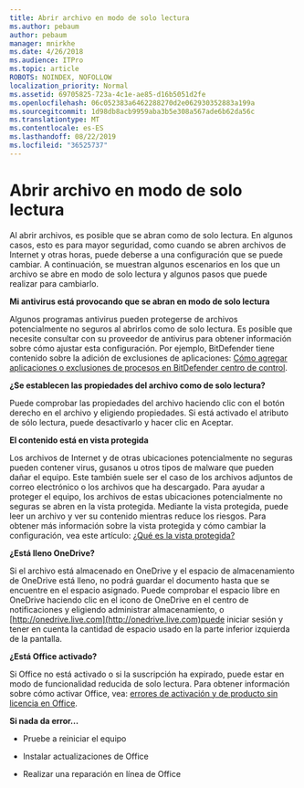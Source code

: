 ```yaml
---
title: Abrir archivo en modo de solo lectura
ms.author: pebaum
author: pebaum
manager: mnirkhe
ms.date: 4/26/2018
ms.audience: ITPro
ms.topic: article
ROBOTS: NOINDEX, NOFOLLOW
localization_priority: Normal
ms.assetid: 69705825-723a-4c1e-ae85-d16b5051d2fe
ms.openlocfilehash: 06c052383a6462288270d2e062930352883a199a
ms.sourcegitcommit: 1d98db8acb9959aba3b5e308a567ade6b62da56c
ms.translationtype: MT
ms.contentlocale: es-ES
ms.lasthandoff: 08/22/2019
ms.locfileid: "36525737"
---
```

# <a name="file-open-read-only"></a>Abrir archivo en modo de solo lectura

Al abrir archivos, es posible que se abran como de solo lectura. En algunos casos, esto es para mayor seguridad, como cuando se abren archivos de Internet y otras horas, puede deberse a una configuración que se puede cambiar. A continuación, se muestran algunos escenarios en los que un archivo se abre en modo de solo lectura y algunos pasos que puede realizar para cambiarlo.
  
 **Mi antivirus está provocando que se abran en modo de solo lectura**
  
Algunos programas antivirus pueden protegerse de archivos potencialmente no seguros al abrirlos como de solo lectura. Es posible que necesite consultar con su proveedor de antivirus para obtener información sobre cómo ajustar esta configuración. Por ejemplo, BitDefender tiene contenido sobre la adición de exclusiones de aplicaciones: [Cómo agregar aplicaciones o exclusiones de procesos en BitDefender centro de control](https://www.bitdefender.com/support/how-to-add-application-or-process-exclusions-in-bitdefender-control-center-1119.mdl).
  
 **¿Se establecen las propiedades del archivo como de solo lectura?**
  
Puede comprobar las propiedades del archivo haciendo clic con el botón derecho en el archivo y eligiendo propiedades. Si está activado el atributo de sólo lectura, puede desactivarlo y hacer clic en Aceptar.
  
 **El contenido está en vista protegida**
  
Los archivos de Internet y de otras ubicaciones potencialmente no seguras pueden contener virus, gusanos u otros tipos de malware que pueden dañar el equipo. Este también suele ser el caso de los archivos adjuntos de correo electrónico o los archivos que ha descargado. Para ayudar a proteger el equipo, los archivos de estas ubicaciones potencialmente no seguras se abren en la vista protegida. Mediante la vista protegida, puede leer un archivo y ver su contenido mientras reduce los riesgos. Para obtener más información sobre la vista protegida y cómo cambiar la configuración, vea este artículo: [¿Qué es la vista protegida?](https://support.office.com/article/d6f09ac7-e6b9-4495-8e43-2bbcdbcb6653)
  
 **¿Está lleno OneDrive?**
  
Si el archivo está almacenado en OneDrive y el espacio de almacenamiento de OneDrive está lleno, no podrá guardar el documento hasta que se encuentre en el espacio asignado. Puede comprobar el espacio libre en OneDrive haciendo clic en el icono de OneDrive en el centro de notificaciones y eligiendo administrar almacenamiento, o [http://onedrive.live.com](http://onedrive.live.com)puede iniciar sesión y tener en cuenta la cantidad de espacio usado en la parte inferior izquierda de la pantalla.
  
 **¿Está Office activado?**
  
Si Office no está activado o si la suscripción ha expirado, puede estar en modo de funcionalidad reducida de solo lectura. Para obtener información sobre cómo activar Office, vea: [errores de activación y de producto sin licencia en Office](https://support.office.com/article/0d23d3c0-c19c-4b2f-9845-5344fedc4380).
  
 **Si nada da error...**
  
- Pruebe a reiniciar el equipo
    
- Instalar actualizaciones de Office
    
- Realizar una reparación en línea de Office
    

